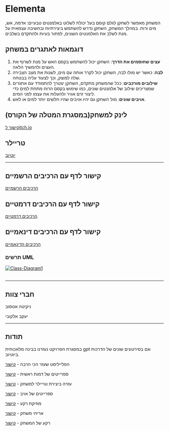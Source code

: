 # Elementa

המשחק מאפשר לשחקן לגלם קוסם בעל יכולת לשלוט באלמנטים טבעיים: אדמה, אש, מים ורוח. במהלך המשחק, השחקן נדרש להשתמש ביצירתיות ובחשיבה עצמאית על מנת לשלב את האלמנטים השונים, לפתור בעיות ולהתקדם בשלבים.

## דוגמאות לאתגרים במשחק

1. **עצים שחוסמים את הדרך**: השחקן יכול להשתמש בקסם האש על מנת לשרוף את העצים ולהמשיך הלאה.
2. **לבה**: כאשר יש מולו לבה, השחקן יכול לקרר אותה עם מים, לשנות את מצב הצבירה שלה למוצק, וכך לצעוד עליה בבטחה.
3. **שילובים מורכבים**: ככל שהמשחק מתקדם, השחקן יצטרך להתמודד עם אתגרים שמצריכים שילוב של אלמנטים שונים, כמו שימוש בקסם הרוח מתחת למים כדי ליצור זרם אוויר ולהעלות את עצמו לפני המים.
4. **אויבים שונים**:	מול השחקן גם יהיו אויבים שהיו חלשים יותר למים או לאש.

## לינק למשחק(במסגרת המטלה של הקורס)
[קישור לitch.io](https://wnikita.itch.io/elementa-pilot)

## טריילר

[יוטיוב](https://www.youtube.com/watch?v=vp92cAT074c&ab_channel=Nikita)

---

## קישור לדף עם הרכיבים הרשמיים
[הרכיבים הרשמיים](https://github.com/UniversityGameProject-2024/Elementa/wiki)

## קישור לדף עם הרכיבים דרמטיים
[הרכיבים דרמטיים](https://github.com/UniversityGameProject-2024/Elementa/blob/main/dramatic-elements.md)

## קישור לדף עם הרכיבים דינאמיים
[הרכיבים הדינאמיים](https://github.com/UniversityGameProject-2024/Elementa/blob/main/dynamic.md)
### תרשים UML
<a href="https://ibb.co/PMgZ7DT"><img src="https://i.ibb.co/kJXgRm3/Class-Diagram1.png" alt="Class-Diagram1" border="0"></a><br /><a target='_blank' href='https://imgbb.com/'></a><br />

---
## חברי צוות
ניקיטה אנוסוב

יעקב אלקובי

---

## תודות

במסגרת הפרויקט נעזרנו בבינה מלאכותית gpt וגם בסירטונים שונים של הדרכות ביוטיוב.

הפלייליסט שעזר הכי הרבה - [קישור](https://www.youtube.com/playlist?list=PLgOEwFbvGm5o8hayFB6skAfa8Z-mw4dPV)

ספרייטים של דמות ראשית - [קישור](https://luizmelo.itch.io/wizard-pack)

עזרה ביצירת טריילר למשחק - [קישור](https://www.animaker.com/)

ספרייטים של אויב - [קישור](https://assetstore.unity.com/packages/2d/characters/knight-sprite-sheet-free-93897)

מוזיקת רקע - [קישור](https://patrickdearteaga.com/musica-libre-derechos-gratis/)

אריחי משחק - [קישור](https://assetstore.unity.com/packages/2d/environments/2d-pixel-art-platformer-biome-american-forest-255694?srsltid=AfmBOopvnN31UqGFwfje4HQolAZgU3HAnojhgPfAKk2oq8YQTpkN6bzJ)

רקע של המשחק - [קישור](https://assetstore.unity.com/packages/2d/environments/free-2d-cartoon-parallax-background-205812?srsltid=AfmBOorhPhkw7tC_hc21GixV5Q0fmY97Ghj_QfYqDomXd5AnV4uqtbxf)


